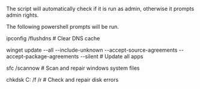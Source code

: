 The script will automatically check if it is run as admin, otherwise it prompts admin rights.

The following powershell prompts will be run.

ipconfig /flushdns  # Clear DNS cache

winget update --all --include-unknown --accept-source-agreements --accept-package-agreements --silent  # Update all apps

sfc /scannow # Scan and repair windows system files

chkdsk C: /f /r  # Check and repair disk errors
